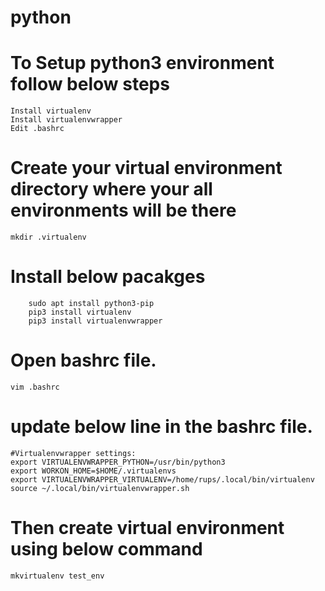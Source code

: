 # python

# To Setup python3 environment follow below steps
	Install virtualenv
	Install virtualenvwrapper
	Edit .bashrc
# Create your virtual environment directory where your all environments will be there
	mkdir .virtualenv

# Install below pacakges 
		sudo apt install python3-pip
		pip3 install virtualenv
		pip3 install virtualenvwrapper

# Open bashrc file.

	vim .bashrc

# update below line in the bashrc file.

	#Virtualenvwrapper settings:
	export VIRTUALENVWRAPPER_PYTHON=/usr/bin/python3
	export WORKON_HOME=$HOME/.virtualenvs
	export VIRTUALENVWRAPPER_VIRTUALENV=/home/rups/.local/bin/virtualenv
	source ~/.local/bin/virtualenvwrapper.sh
# Then create virtual environment using below command
	mkvirtualenv test_env
	
